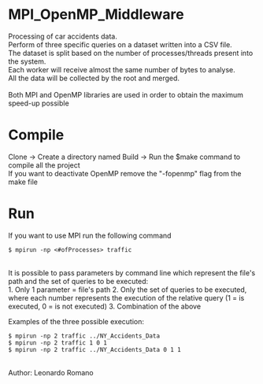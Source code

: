 # MPI_OpenMP_Middleware
Processing of car accidents data. <br/>
Perform of three specific queries on a dataset written into a CSV file. <br/>
The dataset is split based on the number of processes/threads present into the system.<br/> 
Each worker will receive almost the same number of bytes to analyse.<br/> 
All the data will be collected by the root and merged.<br/>
<br/>
Both MPI and OpenMP libraries are used in order to obtain the maximum speed-up possible

# Compile

Clone -> Create a directory named Build -> Run the $make command to compile all the project<br/>
If you want to deactivate OpenMP remove the "-fopenmp" flag from the make file<br/>

# Run

If you want to use MPI run the following command<br/>
```
$ mpirun -np <#ofProcesses> traffic
```
<br/>
It is possible to pass parameters by command line which represent the file's path and the set of queries to be executed: <br/>
1. Only 1 parameter = file's path
2. Only the set of queries to be executed, where each number represents the execution of the relative query (1 = is executed, 0 = is not executed)
3. Combination of the above

Examples of the three possible execution:

```
$ mpirun -np 2 traffic ../NY_Accidents_Data
$ mpirun -np 2 traffic 1 0 1
$ mpirun -np 2 traffic ../NY_Accidents_Data 0 1 1
```

<br/>
Author: Leonardo Romano<br/>

